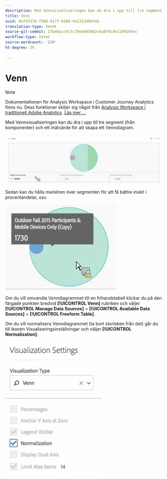 ```yaml
---
description: Med Vennvisualiseringen kan du dra i upp till tre segment (från komponenter) och ett mätvärde för att skapa ett Venndiagram.
title: Venn
uuid: 0a743378-f588-417f-9108-4a1313d6bfeb
translation-type: tm+mt
source-git-commit: 1fb46acc9c7c70e64058d2c6a8fdcde119910fec
workflow-type: tm+mt
source-wordcount: '129'
ht-degree: 3%

---
```



# Venn

>[!NOTE]
>
>Dokumentationen för Analysis Workspace i Customer Journey Analytics finns nu. Dess funktioner skiljer sig något från [Analysis Workspace i traditionell Adobe Analytics](https://docs.adobe.com/content/help/en/analytics/analyze/analysis-workspace/home.html). [Läs mer …](/help/getting-started/cja-aa.md)

Med Vennvisualiseringen kan du dra i upp till tre segment (från komponenter) och ett mätvärde för att skapa ett Venndiagram.

![](assets/venn.png)

Sedan kan du hålla markören över segmenten för att få bättre insikt i procentandelar, osv.

![](assets/venn_hover.png)

Om du vill omvandla Venndiagrammet till en frihandstabell klickar du på den färgade punkten bredvid **[!UICONTROL Venn]** rubriken och väljer **[!UICONTROL Manage Data Sources]** > **[!UICONTROL Available Data Sources]** > **[!UICONTROL Freeform Table]**.

Om du vill normalisera Venndiagrammet (ta bort storleken från det) går du till ikonen Visualiseringsinställningar och väljer **[!UICONTROL Normalization]**.

![](assets/normalization.png)


